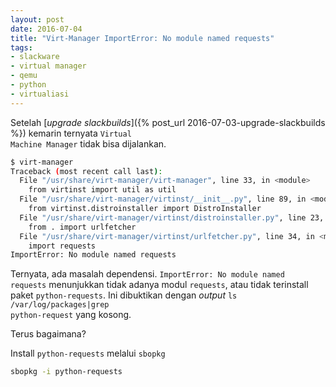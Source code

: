 ```yaml
---
layout: post
date: 2016-07-04
title: "Virt-Manager ImportError: No module named requests"
tags:
- slackware
- virtual manager
- qemu
- python
- virtualiasi
---
```

Setelah [_upgrade slackbuilds_]({% post_url 2016-07-03-upgrade-slackbuilds %}) kemarin ternyata <code>Virtual Machine Manager</code> tidak bisa dijalankan.

```bash
$ virt-manager
Traceback (most recent call last):
  File "/usr/share/virt-manager/virt-manager", line 33, in <module>
    from virtinst import util as util
  File "/usr/share/virt-manager/virtinst/__init__.py", line 89, in <module>
    from virtinst.distroinstaller import DistroInstaller
  File "/usr/share/virt-manager/virtinst/distroinstaller.py", line 23, in <module>
    from . import urlfetcher
  File "/usr/share/virt-manager/virtinst/urlfetcher.py", line 34, in <module>
    import requests
ImportError: No module named requests
```
Ternyata, ada masalah dependensi. <code>ImportError: No module named requests</code> menunjukkan tidak adanya modul <code>requests</code>, atau tidak terinstall paket <code>python-requests</code>. Ini dibuktikan dengan _output_ <code>ls /var/log/packages|grep python-request</code> yang kosong.

Terus bagaimana?

Install <code>python-requests</code> melalui <code>sbopkg</code>

```bash
sbopkg -i python-requests
```
